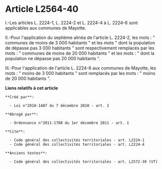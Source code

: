 # Article L2564-40

I.-Les articles L. 2224-1, L. 2224-2 et L. 2224-4 à L. 2224-6 sont applicables aux communes de Mayotte. 

II.-Pour l'application du septième alinéa de l'article L. 2224-2, les mots : " communes de moins de 3 000 habitants " et les
mots " dont la population de dépasse pas 3 000 habitants " sont respectivement remplacés par les mots : " communes de moins
de 20 000 habitants " et les mots : " dont la population ne dépasse pas 20 000 habitants ". 

III.-Pour l'application de l'article L. 2224-6 aux communes de Mayotte, les mots : " moins de 3 000 habitants " sont
remplacés par les mots : " moins de 20 000 habitants ".

**Liens relatifs à cet article**

	**Créé par**:

	  - Loi n°2010-1487 du 7 décembre 2010 - art. 2

	**Abrogé par**:

	  - Ordonnance n°2011-1708 du 1er décembre 2011 - art. 1

	**Cite**:

	  - Code général des collectivités territoriales - art. L2224-1
	  - Code général des collectivités territoriales - art. L2224-4

	**Anciens textes**:

	  - Code général des collectivités territoriales - art. L2572-39 (VT)
